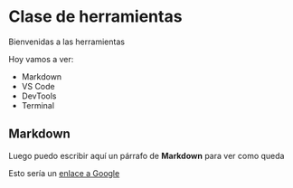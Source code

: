 # Clase de herramientas

Bienvenidas a las herramientas

Hoy vamos a ver:

- Markdown
- VS Code
- DevTools
- Terminal

## Markdown

Luego puedo escribir aquí un párrafo de **Markdown** para ver como queda

Esto sería un [enlace a Google](https://google.es)
